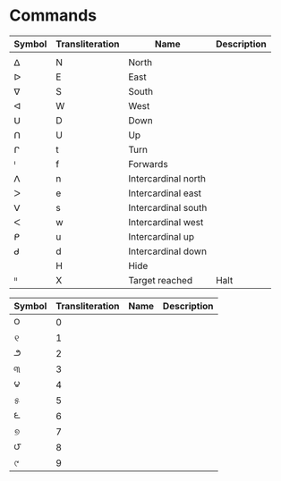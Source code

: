 # Commands

| Symbol | Transliteration | Name | Description |
| ------ | --------------- | ---- | ----------- |
|||
| ᐃ | N | North |
| ᐅ | E | East  |
| ᐁ | S | South |
| ᐊ | W | West |
| ᑌ | D | Down |
| ᑎ | U | Up |
| ᒋ | t | Turn |
| ᑊ  | f | Forwards |
| ᐱ | n | Intercardinal north |
| ᐳ | e | Intercardinal east |
| ᐯ | s | Intercardinal south |
| ᐸ | w | Intercardinal west |
| ᑭ | u | Intercardinal up |
| ᑯ | d | Intercardinal down |
|   | H | Hide |
| ᐦ | X | Target reached | Halt |

| Symbol | Transliteration | Name | Description |
| ------ | --------------- | ---- | ----------- |
| ౦ | 0 |
| ୧ | 1 |
| ౨ | 2 |
| ୩ | 3|
| ౪ | 4 |
| ୫ | 5 |
| ౬ | 6 |
| ୭ | 7 |
| ౮ | 8 |
| ୯ | 9 |




